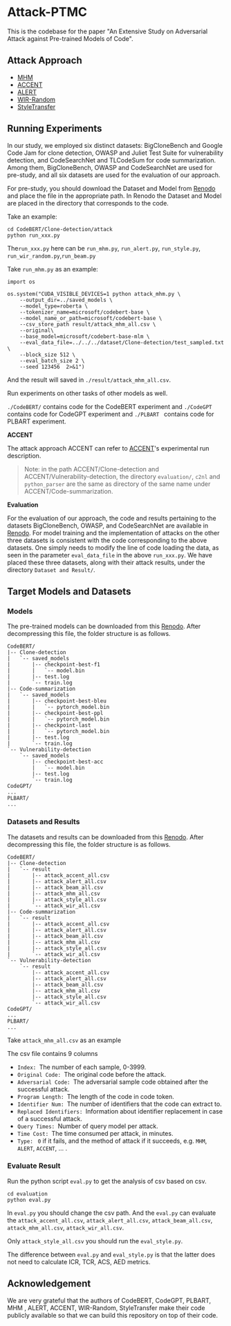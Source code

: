 # Attack-PTMC

This is the codebase for the paper "An Extensive Study on Adversarial Attack against Pre-trained Models of Code".

## Attack Approach

- [MHM](https://github.com/SEKE-Adversary/MHM)
- [ACCENT](https://github.com/zhangxq-1/ACCENT-repository)
- [ALERT](https://github.com/soarsmu/attack-pretrain-models-of-code/)
- [WIR-Random](https://github.com/ZZR0/ISSTA22-CodeStudy)
- [StyleTransfer](https://github.com/mdrafiqulrabin/JavaTransformer)

## Running Experiments
In our study, we employed six distinct datasets: BigCloneBench and Google Code Jam for clone detection, OWASP and Juliet Test Suite for vulnerability detection, and CodeSearchNet and TLCodeSum for code summarization. Among them, BigCloneBench, OWASP and CodeSearchNet are used for pre-study, and all six datasets are used for the evaluation of our approach.

For pre-study, you should download the Dataset and Model from [Renodo](https://zenodo.org/record/7613725#.Y-G3SNpBxPY) and place the file in the appropriate path. In Renodo the Dataset and Model are placed in the directory that corresponds to the code.

Take an example:

```
cd CodeBERT/Clone-detection/attack
python run_xxx.py
```

The`run_xxx.py` here can be `run_mhm.py`, `run_alert.py`, `run_style.py`, `run_wir_random.py`,`run_beam.py`

Take `run_mhm.py`  as an example:

```
import os

os.system("CUDA_VISIBLE_DEVICES=1 python attack_mhm.py \
    --output_dir=../saved_models \
    --model_type=roberta \
    --tokenizer_name=microsoft/codebert-base \
    --model_name_or_path=microsoft/codebert-base \
    --csv_store_path result/attack_mhm_all.csv \
    --original\
    --base_model=microsoft/codebert-base-mlm \
    --eval_data_file=../../../dataset/Clone-detection/test_sampled.txt \
    --block_size 512 \
    --eval_batch_size 2 \
    --seed 123456  2>&1")
```

And the result will saved in `./result/attack_mhm_all.csv`.

Run experiments on other tasks of other models as well.

`./CodeBERT/` contains code for the CodeBERT experiment and `./CodeGPT` contains code for CodeGPT experiment and  `./PLBART ` contains code for PLBART experiment.

**ACCENT**

The attack approach ACCENT can refer to [ACCENT](https://github.com/zhangxq-1/ACCENT-repository)'s experimental run description.

> Note: in the path ACCENT/Clone-detection and ACCENT/Vulnerability-detection, the directory `evaluation/`, `c2nl` and `python_parser`  are the same as directory of the same name under ACCENT/Code-summarization.

**Evaluation**

For the evaluation of our approach, the code and results pertaining to the datasets BigCloneBench, OWASP, and CodeSearchNet are available in [Renodo](https://zenodo.org/record/7613725#.Y-G3SNpBxPY). For model training and the implementation of attacks on the other three datasets is consistent with the code corresponding to the above datasets. One simply needs to modify the line of code loading the data, as seen in the parameter `eval_data_file` in the above `run_xxx.py`. We have placed these three datasets, along with their attack results, under the directory `Dataset and Result/`.

## Target Models and Datasets

### Models

The pre-trained models can be downloaded from this [Renodo](https://zenodo.org/record/7613725#.Y-G3SNpBxPY). After decompressing this file, the folder structure is as follows.

```
CodeBERT/
|-- Clone-detection
|   `-- saved_models
|       |-- checkpoint-best-f1
|       |   `-- model.bin
|       |-- test.log
|       `-- train.log
|-- Code-summarization
|   `-- saved_models
|       |-- checkpoint-best-bleu
|       |   `-- pytorch_model.bin
|       |-- checkpoint-best-ppl
|       |   `-- pytorch_model.bin
|       |-- checkpoint-last
|       |   `-- pytorch_model.bin
|       |-- test.log
|       `-- train.log
`-- Vulnerability-detection
    `-- saved_models
        |-- checkpoint-best-acc
        |   `-- model.bin
        |-- test.log
        `-- train.log
CodeGPT/
...
PLBART/
...
```

### Datasets and Results

The datasets and results can be downloaded from this [Renodo](https://zenodo.org/record/7613725#.Y-G3SNpBxPY). After decompressing this file, the folder structure is as follows.

```
CodeBERT/
|-- Clone-detection
|   `-- result
|       |-- attack_accent_all.csv
|       |-- attack_alert_all.csv
|       |-- attack_beam_all.csv
|       |-- attack_mhm_all.csv
|       |-- attack_style_all.csv
|       `-- attack_wir_all.csv
|-- Code-summarization
|   `-- result
|       |-- attack_accent_all.csv
|       |-- attack_alert_all.csv
|       |-- attack_beam_all.csv
|       |-- attack_mhm_all.csv
|       |-- attack_style_all.csv
|       `-- attack_wir_all.csv
`-- Vulnerability-detection
    `-- result
        |-- attack_accent_all.csv
        |-- attack_alert_all.csv
        |-- attack_beam_all.csv
        |-- attack_mhm_all.csv
        |-- attack_style_all.csv
        `-- attack_wir_all.csv
CodeGPT/
...
PLBART/
...
```

Take `attack_mhm_all.csv` as an example

The csv file contains 9 columns

- `Index: `The number of each sample, 0-3999.
- `Original Code: `The original code before the attack.
- `Adversarial Code: `The adversarial sample code obtained after the successful attack.
- `Program Length: `The length of the code in code token.
- `Identifier Num: `The number of identifiers that the code can extract to.
- `Replaced Identifiers: `Information about identifier replacement in case of a successful attack.
- `Query Times: `Number of query model per attack.
- `Time Cost: `The time consumed per attack, in minutes.
- `Type: ` `0` if it fails, and the method of attack if it succeeds, e.g. `MHM`, `ALERT`, `ACCENT`, ... .

### Evaluate Result

Run the python script `eval.py` to get the analysis of csv based on csv.

```
cd evaluation
python eval.py
```

In `eval.py` you should change the csv path. And the `eval.py` can evaluate the `attack_accent_all.csv`, `attack_alert_all.csv`, `attack_beam_all.csv`, `attack_mhm_all.csv`, `attack_wir_all.csv`. 

Only `attack_style_all.csv` you should run the `eval_style.py`.

The difference between `eval.py` and `eval_style.py`  is that the latter does not need to calculate ICR, TCR, ACS, AED metrics. 

## Acknowledgement

We are very grateful that the authors of CodeBERT, CodeGPT, PLBART, MHM , ALERT, ACCENT, WIR-Random, StyleTransfer make their code publicly available so that we can build this repository on top of their code. 
